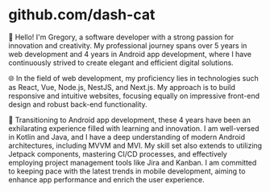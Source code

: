 # github.com/dash-cat

👋 Hello! I'm Gregory, a software developer with a strong passion for innovation and creativity. My professional journey spans over 5 years in web development and 4 years in Android app development, where I have continuously strived to create elegant and efficient digital solutions.

🌐 In the field of web development, my proficiency lies in technologies such as React, Vue, Node.js, NestJS, and Next.js. My approach is to build responsive and intuitive websites, focusing equally on impressive front-end design and robust back-end functionality.

📱 Transitioning to Android app development, these 4 years have been an exhilarating experience filled with learning and innovation. I am well-versed in Kotlin and Java, and I have a deep understanding of modern Android architectures, including MVVM and MVI. My skill set also extends to utilizing Jetpack components, mastering CI/CD processes, and effectively employing project management tools like Jira and Kanban. I am committed to keeping pace with the latest trends in mobile development, aiming to enhance app performance and enrich the user experience.
